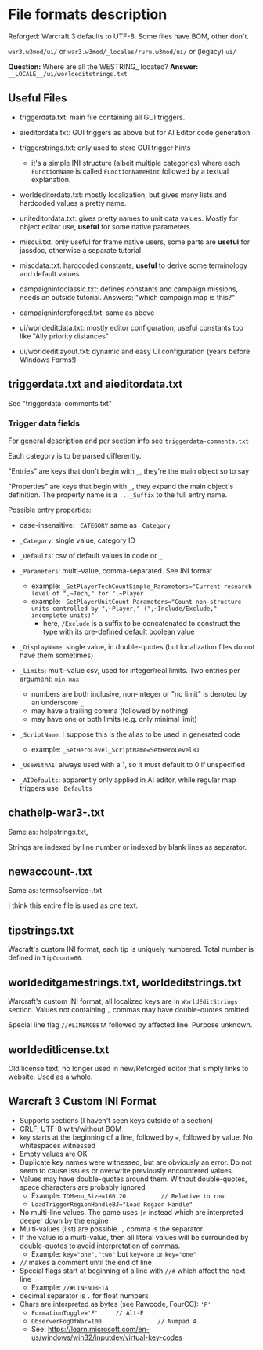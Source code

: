 # File formats description

Reforged: Warcraft 3 defaults to UTF-8. Some files have BOM, other don't.

`war3.w3mod/ui/` or `war3.w3mod/_locales/ruru.w3mod/ui/` or (legacy) `ui/`

**Question:** Where are all the WESTRING_ located?
**Answer:** `__LOCALE__/ui/worldeditstrings.txt`

## Useful Files

- triggerdata.txt: main file containing all GUI triggers.
- aieditordata.txt: GUI triggers as above but for AI Editor code generation
- triggerstrings.txt: only used to store GUI trigger hints
   - it's a simple INI structure (albeit multiple categories) where each `FunctionName` is called `FunctionNameHint` followed by a textual explanation.

- worldeditordata.txt: mostly localization, but gives many lists and hardcoded values a pretty name.
- uniteditordata.txt: gives pretty names to unit data values. Mostly for object editor use, **useful** for some native parameters

- miscui.txt: only useful for frame native users, some parts are **useful** for jassdoc, otherwise a separate tutorial
- miscdata.txt: hardcoded constants, **useful** to derive some terminology and default values

- campaigninfoclassic.txt: defines constants and campaign missions, needs an outside tutorial. Answers: "which campaign map is this?"
- campaigninforeforged.txt: same as above

- ui/worldeditdata.txt: mostly editor configuration, useful constants too like "Ally priority distances"
- ui/worldeditlayout.txt: dynamic and easy UI configuration (years before Windows Forms!)

## triggerdata.txt and aieditordata.txt

See "triggerdata-comments.txt"

### Trigger data fields

For general description and per section info see `triggerdata-comments.txt`

Each category is to be parsed differently.

"Entries" are keys that don't begin with `_`, they're the main object so to say

"Properties" are keys that begin with `_`, they expand the main object's definition. The property name is a `..._Suffix` to the full entry name.

Possible entry properties:

- case-insensitive: `_CATEGORY` same as `_Category`
- `_Category`: single value, category ID
- `_Defaults`: csv of default values in code or `_`

- `_Parameters`: multi-value, comma-separated. See INI format
   - example: `_GetPlayerTechCountSimple_Parameters="Current research level of ",~Tech," for ",~Player`
   - example: `_GetPlayerUnitCount_Parameters="Count non-structure units controlled by ",~Player," (",~Include/Exclude," incomplete units)"`
      - here, `/Exclude` is a suffix to be concatenated to construct the type with its pre-defined default boolean value

- `_DisplayName`: single value, in double-quotes (but localization files do not have them sometimes)

- `_Limits`: multi-value csv, used for integer/real limits. Two entries per argument: `min,max`
   - numbers are both inclusive, non-integer or "no limit" is denoted by an underscore `_`
   - may have a trailing comma (followed by nothing)
   - may have one or both limits (e.g. only minimal limit)

- `_ScriptName`: I suppose this is the alias to be used in generated code
   - example: `_SetHeroLevel_ScriptName=SetHeroLevelBJ`

- `_UseWithAI`: always used with a 1, so it must default to 0 if unspecified

- `_AIDefaults`: apparently only applied in AI editor, while regular map triggers use `_Defaults`


## chathelp-war3-<langcode>.txt

Same as: helpstrings.txt,

Strings are indexed by line number or indexed by blank lines as separator.

## newaccount-<langcode>.txt

Same as: termsofservice-<langcode>.txt

I think this entire file is used as one text.

## tipstrings.txt

Wacraft's custom INI format, each tip is uniquely numbered. Total number is defined in `TipCount=60`.

## worldeditgamestrings.txt, worldeditstrings.txt

Warcraft's custom INI format, all localized keys are in `WorldEditStrings` section. Values not containing `,` commas may have double-quotes omitted.

Special line flag `//#LINENOBETA` followed by affected line. Purpose unknown.

## worldeditlicense.txt

Old license text, no longer used in new/Reforged editor that simply links to website. Used as a whole.

## Warcraft 3 Custom INI Format

- Supports sections (I haven't seen keys outside of a section)
- CRLF, UTF-8 with/without BOM
- `key` starts at the beginning of a line, followed by `=`, followed by value. No whitespaces witnessed
- Empty values are OK
- Duplicate key names were witnessed, but are obviously an error.
Do not seem to cause issues or overwrite previously encountered values.
- Values may have double-quotes around them. Without double-quotes, space characters are probably ignored
   - Example: `IDMenu_Size=160,20          // Relative to row`
   - `LoadTriggerRegionHandleBJ="Load Region Handle"`
- No multi-line values. The game uses `|n` instead which are interpreted deeper down by the engine
- Multi-values (list) are possible. `,` comma is the separator
- If the value is a multi-value, then all literal values will be surrounded by double-quotes to avoid interpretation of commas.
   - Example: `key="one","two"` but `key=one` or `key="one"`
- `//` makes a comment until the end of line
- Special flags start at beginning of a line with `//#` which affect the next line
   - Example: `//#LINENOBETA`
- decimal separator is `.` for float numbers
- Chars are interpreted as bytes (see Rawcode, FourCC): `'F'`
   - `FormationToggle='F'     // Alt-F`
   - `ObserverFogOfWar=100                // Numpad 4`
   - See: https://learn.microsoft.com/en-us/windows/win32/inputdev/virtual-key-codes

